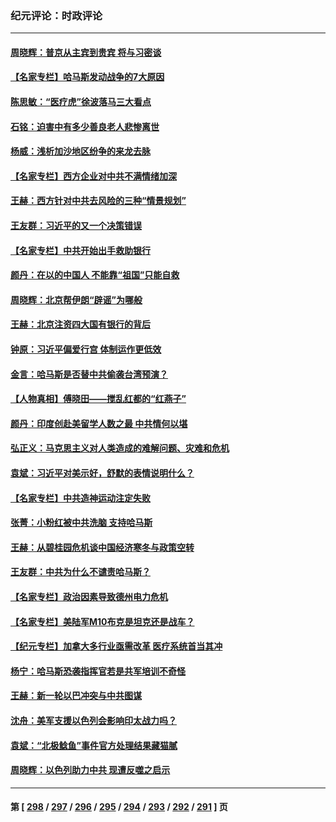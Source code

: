 ### 纪元评论：时政评论
---
#### [周晓辉：普京从主宾到贵宾 将与习密谈](../../pages/nsc1025/n14096467.md) 
#### [【名家专栏】哈马斯发动战争的7大原因](../../pages/nsc1025/n14096468.md) 
#### [陈思敏：“医疗虎”徐波落马三大看点](../../pages/nsc1025/n14096374.md) 
#### [石铭：迫害中有多少善良老人悲惨离世](../../pages/nsc1025/n14096322.md) 
#### [杨威：浅析加沙地区纷争的来龙去脉](../../pages/nsc1025/n14095911.md) 
#### [【名家专栏】西方企业对中共不满情绪加深](../../pages/nsc1025/n14094676.md) 
#### [王赫：西方针对中共去风险的三种“情景规划”](../../pages/nsc1025/n14095519.md) 
#### [王友群：习近平的又一个决策错误](../../pages/nsc1025/n14095449.md) 
#### [【名家专栏】中共开始出手救助银行](../../pages/nsc1025/n14091469.md) 
#### [颜丹：在以的中国人 不能靠“祖国”只能自救](../../pages/nsc1025/n14095404.md) 
#### [周晓辉：北京帮伊朗“辟谣”为哪般](../../pages/nsc1025/n14095177.md) 
#### [王赫：北京注资四大国有银行的背后](../../pages/nsc1025/n14094869.md) 
#### [钟原：习近平偏爱行宫 体制运作更低效](../../pages/nsc1025/n14095041.md) 
#### [金言：哈马斯是否替中共偷袭台湾预演？](../../pages/nsc1025/n14094843.md) 
#### [【人物真相】傅晓田——搅乱红都的“红燕子”](../../pages/nsc1025/n14094741.md) 
#### [颜丹：印度创赴美留学人数之最 中共情何以堪](../../pages/nsc1025/n14094409.md) 
#### [弘正义：马克思主义对人类造成的难解问题、灾难和危机](../../pages/nsc1025/n14094457.md) 
#### [袁斌：习近平对美示好，舒默的表情说明什么？](../../pages/nsc1025/n14094410.md) 
#### [【名家专栏】中共造神运动注定失败](../../pages/nsc1025/n14090830.md) 
#### [张菁：小粉红被中共洗脑 支持哈马斯](../../pages/nsc1025/n14094044.md) 
#### [王赫：从碧桂园危机谈中国经济寒冬与政策空转](../../pages/nsc1025/n14094052.md) 
#### [王友群：中共为什么不谴责哈马斯？](../../pages/nsc1025/n14094039.md) 
#### [【名家专栏】政治因素导致德州电力危机](../../pages/nsc1025/n14093104.md) 
#### [【名家专栏】美陆军M10布克是坦克还是战车？](../../pages/nsc1025/n14081648.md) 
#### [【纪元专栏】加拿大多行业亟需改革 医疗系统首当其冲](../../pages/nsc1025/n14093204.md) 
#### [杨宁：哈马斯恐袭指挥官若是共军培训不奇怪](../../pages/nsc1025/n14093172.md) 
#### [王赫：新一轮以巴冲突与中共图谋](../../pages/nsc1025/n14092738.md) 
#### [沈舟：美军支援以色列会影响印太战力吗？](../../pages/nsc1025/n14092679.md) 
#### [袁斌：“北极鲶鱼”事件官方处理结果藏猫腻](../../pages/nsc1025/n14092715.md) 
#### [周晓辉：以色列助力中共 现遭反噬之启示](../../pages/nsc1025/n14092349.md) 

---
#### 第 [ [298](./298.md) / [297](./297.md) / [296](./296.md) / [295](./295.md) / [294](./294.md) / [293](./293.md) / [292](./292.md) / [291](./291.md) ] 页

